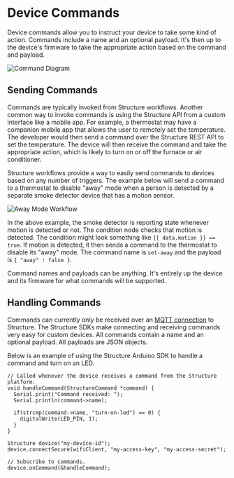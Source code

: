 # Device Commands

Device commands allow you to instruct your device to take some kind of action. Commands include a name and an optional payload. It's then up to the device's firmware to take the appropriate action based on the command and payload.

![Command Diagram](/images/devices/command-diagram.png "Command Diagram")

## Sending Commands

Commands are typically invoked from Structure workflows. Another common way to invoke commands is using the Structure API from a custom interface like a mobile app. For example, a thermostat may have a companion mobile app that allows the user to remotely set the temperature. The developer would then send a command over the Structure REST API to set the temperature. The device will then receive the command and take the appropriate action, which is likely to turn on or off the furnace or air conditioner.

Structure workflows provide a way to easily send commands to devices based on any number of triggers. The example below will send a command to a thermostat to disable "away" mode when a person is detected by a separate smoke detector device that has a motion sensor.

![Away Mode Workflow](/images/devices/away-mode-workflow.png "Away Mode Workflow")

In the above example, the smoke detector is reporting state whenever motion is detected or not. The condition node checks that motion is detected. The condition might look something like `{{ data.motion }} == true`. If motion is detected, it then sends a command to the thermostat to disable its "away" mode. The command name is `set-away` and the payload is `{ "away" : false }`.

Command names and payloads can be anything. It's entirely up the device and its firmware for what commands will be supported.


## Handling Commands

Commands can currently only be received over an [MQTT connection](/mqtt/overview) to Structure. The Structure SDKs make connecting and receiving commands very easy for custom devices. All commands contain a name and an optional payload. All payloads are JSON objects.

Below is an example of using the Structure Arduino SDK to handle a command and turn on an LED.

```arduino
// Called whenever the device receives a command from the Structure platform.
void handleCommand(StructureCommand *command) {
  Serial.print("Command received: ");
  Serial.println(command->name);

  if(strcmp(command->name, "turn-on-led") == 0) {
    digitalWrite(LED_PIN, 1);
  }
}

Structure device("my-device-id");
device.connectSecure(wifiClient, "my-access-key", "my-access-secret");

// Subscribe to commands.
device.onCommand(&handleCommand);
```
